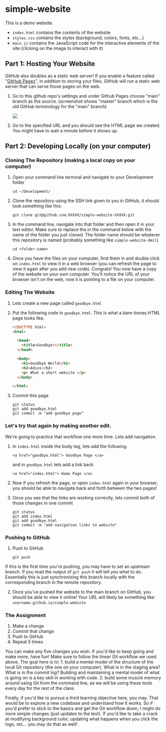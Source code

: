 # simple-website

This is a demo website.

* `index.html` contains the contents of the website
* `styles.css` contains the styles (background, colors, fonts, etc...)
* `main.js` contains the JavaScript code for the interactive elements of the site (clicking on the image to interact with it)

## Part 1: Hosting Your Website

GitHub also doubles as a static web server! If you enable a feature called "[GitHub Pages](https://pages.github.com/)", in addition to storing your files, GitHub will run a static web server that can serve those pages on the web.

1. Go to this github repo's settings and under Github Pages choose "main" branch as the source. (screenshot shows "master" branch which is the old GitHub terminology for the "main" branch)

	![](https://i.imgur.com/8EhdwWM.png)

2. Go to the specified URL and you should see the HTML page we created. You might have to wait a minute before it shows up.

## Part 2: Developing Locally (on your computer)

### Cloning The Repository (making a local copy on your computer)

1. Open your command line terminal and navigate to your Development folder
  
	```
	cd ~/Development/
	```

2. Clone the repository using the SSH link given to you in GitHub, it should look something like this:

	```
	git clone git@github.com:XXXXX/simple-website-XXXXX.git
	```

3. In the command line, navigate into that folder and then open it in your text editor. Make sure to replace the <folder-name> in the command below with the name of the folder you just cloned. The folder name should be whatever this repository is named (probably something like `simple-website-dmil`)

	```
	cd <folder-name>
	```

4. Once you have the files on your computer, find them in and double click on `index.html` to view it in a web browser (you can refresh the page to view it again after you add new code). Congrats! You now have a copy of the website on your own computer. You'll notice the URL of your browser isn't on the web, now it is pointing to a file on your computer.

### Editing The Website

1. Lets create a new page called `goodbye.html`
	
2. Put the following code in `goodbye.html`. This is what a bare-bones HTML page looks like.

	```html
	<!DOCTYPE html>
	<html>

	  <head>
	    <title>Goodbye!</title>
	  </head>

	  <body>
	    <h1>Goodbye World</h1>
	    <h2>Adios</h2>
	    <p> What a short website </p>
	  </body>

	</html>
	```

3. Commit this page

	```
	git status
	git add goodbye.html
	git commit -m "add goodbye page"
	```

### Let's try that again by making another edit.

We're going to practice that workflow one more time. Lets add navigation.

1. In `index.html` inside the body tag, lets add the following.
	```
	<a href="goodbye.html"> Goodbye Page </a>
	```
	
	and in `goodbye.html` lets add a link back
	```
	<a href="index.html"> Home Page </a>
	```

2. Now if you refresh the page, or open `index.html` again in your browser, you should be able to navigate back and forth between the two pages!	

3. Once you see that the links are working correctly, lets commit both of those changes in one commit
	```
	git status
	git add index.html
	git add goodbye.html
	git commit -m "add navigation links to website"
	```

### Pushing to GitHub

1. Push to GitHub
	```
	git push
	```
  
  If this is the first time you're pushing, you may have to set an upstream branch. If you read the output of `git push` it will tell you what to do. Essentially this is just synchronizing this branch locally with the corresponding branch in the remote repository.

2. Once you've pushed the website to the main branch on GitHub, you should be able to view it online! Your URL will likely be something like: `username.github.io/simple-website`

### The Assignment

1. Make a change
2. Commit that change
3. Push to GitHub
4. Repeat 5 times

You can make any five changes you wish. If you'd like to keep going and make more, have fun! Make sure to follow the linear Git workflow we used above. The goal here is to:
    1. build a mental model of the structure of the local Git repository (the one on your computer). What is in the staging area? What is in the commit log? Building and maintaining a mental model of what is going on is a key skill in working with code.
    2. build some muscle memory around using Git from the command line, as we will be using these tools every day for the rest of the class

Finally, if you'd like to pursue a third learning objective here, you may. That would be to explore a new codebase and understand how it works. So if you'd prefer to stick to the basics and get the Git workflow down, I might do more simple changes (just updates to the text). If you'd like to take a crack at modifying background color, updating what happens when you click the logo, etc... you may do that as well!
    
   

